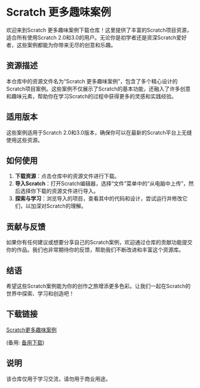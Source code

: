 # Scratch 更多趣味案例

欢迎来到Scratch 更多趣味案例下载仓库！这里提供了丰富的Scratch项目资源，适合所有使用Scratch 2.0和3.0的用户。无论你是初学者还是资深Scratch爱好者，这些案例都能为你带来无尽的创意和乐趣。

## 资源描述

本仓库中的资源文件名为“Scratch 更多趣味案例”，包含了多个精心设计的Scratch项目案例。这些案例不仅展示了Scratch的基本功能，还融入了许多创意和趣味元素，帮助你在学习Scratch的过程中获得更多的灵感和实践经验。

## 适用版本

这些案例适用于Scratch 2.0和3.0版本，确保你可以在最新的Scratch平台上无缝使用这些资源。

## 如何使用

1. **下载资源**：点击仓库中的资源文件进行下载。
2. **导入Scratch**：打开Scratch编辑器，选择“文件”菜单中的“从电脑中上传”，然后选择你下载的资源文件进行导入。
3. **探索与学习**：浏览导入的项目，查看其中的代码和设计，尝试运行并修改它们，以加深对Scratch的理解。

## 贡献与反馈

如果你有任何建议或想要分享自己的Scratch案例，欢迎通过仓库的贡献功能提交你的作品。我们也非常期待你的反馈，帮助我们不断改进和丰富这个资源库。

## 结语

希望这些Scratch案例能为你的创作之旅增添更多色彩。让我们一起在Scratch的世界中探索、学习和创造吧！

## 下载链接
[Scratch更多趣味案例](https://pan.quark.cn/s/cfa3b95cc9c4) 

(备用: [备用下载](https://pan.baidu.com/s/1g40-09vDVtwBERIrQ4ZfJQ?pwd=1234))

## 说明

该仓库仅用于学习交流，请勿用于商业用途。

